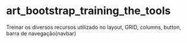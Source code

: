 # art_bootstrap_training_the_tools
Treinar os diversos recursos utilizado no layout, GRID, columns, button, barra de navegação(navbar)
